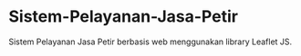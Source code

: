 # Sistem-Pelayanan-Jasa-Petir

Sistem Pelayanan Jasa Petir berbasis web menggunakan library Leaflet JS.
